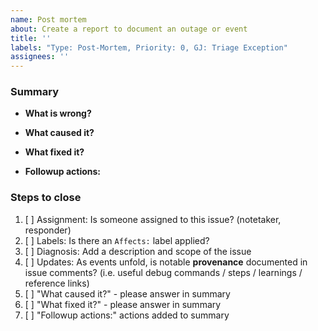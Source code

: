 ```yaml
---
name: Post mortem
about: Create a report to document an outage or event
title: ''
labels: "Type: Post-Mortem, Priority: 0, GJ: Triage Exception"
assignees: ''
---
```


<!-- IMPORTANT: Before posting, be sure to redact or remove sensitive data, such as passwords, secret keys, session cookies, etc. -->

### Summary

- **What is wrong?**
<!-- When was it noted, what is the issue, what is the scope? -->

<!-- Complete these sections once the problem is resolved. Be brief. -->

- **What caused it?**
<!-- What did investigation reveal to be the cause? -->

- **What fixed it?**
<!-- What fixed the problem? -->

- **Followup actions:**
<!-- Note any resulting changes or decisions -->

### Steps to close
<!-- For instructions, please see: https://github.com/internetarchive/openlibrary/wiki/Disaster-History-Log#how-to -->
1. [ ] Assignment: Is someone assigned to this issue? (notetaker, responder)
2. [ ] Labels: Is there an `Affects:` label applied?
3. [ ] Diagnosis: Add a description and scope of the issue
4. [ ] Updates: As events unfold, is notable **provenance** documented in issue comments? (i.e. useful debug commands / steps / learnings / reference links)
5. [ ] "What caused it?" - please answer in summary
6. [ ] "What fixed it?" - please answer in summary
7. [ ] "Followup actions:" actions added to summary
